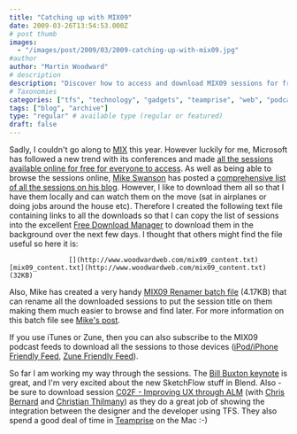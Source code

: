 ```yaml
---
title: "Catching up with MIX09"
date: 2009-03-26T13:54:53.000Z
# post thumb
images:
  - "/images/post/2009/03/2009-catching-up-with-mix09.jpg"
#author
author: "Martin Woodward"
# description
description: "Discover how to access and download MIX09 sessions for free, along with handy tools for easy organisation and viewing on the go."
# Taxonomies
categories: ["tfs", "technology", "gadgets", "teamprise", "web", "podcast"]
tags: ["blog", "archive"]
type: "regular" # available type (regular or featured)
draft: false
---
```


Sadly, I couldn't go along to [MIX](http://www.visitmix.com/) this year. However luckily for me, Microsoft has followed a new trend with its conferences and made [all the sessions available online for free for everyone to access](http://videos.visitmix.com/MIX09). As well as being able to browse the sessions online, [Mike Swanson](http://blogs.msdn.com/mswanson/) has posted a [comprehensive list of all the sessions on his blog](http://blogs.msdn.com/mswanson/archive/2009/03/26/mix09-keynote-and-session-videos.aspx). However, I like to download them all so that I have them locally and can watch them on the move (sat in airplanes or doing jobs around the house etc). Therefore I created the following text file containing links to all the downloads so that I can copy the list of sessions into the excellent [Free Download Manager](http://www.freedownloadmanager.org/) to download them in the background over the next few days. I thought that others might find the file useful so here it is:

                   [](http://www.woodwardweb.com/mix09_content.txt)          [mix09_content.txt](http://www.woodwardweb.com/mix09_content.txt) (32KB)

Also, Mike has created a very handy [MIX09 Renamer batch file](http://www.mikeswanson.com/blog/files/MIX09Renamer.zip) (4.17KB) that can rename all the downloaded sessions to put the session title on them making them much easier to browse and find later. For more information on this batch file see [Mike's post](http://blogs.msdn.com/mswanson/archive/2009/03/26/mix09-keynote-and-session-videos.aspx).

If you use iTunes or Zune, then you can also subscribe to the MIX09 podcast feeds to download all the sessions to those devices ([iPod/iPhone Friendly Feed](http://videos.visitmix.com/MIX09/Feeds/MP4/RSS), [Zune Friendly Feed](http://videos.visitmix.com/MIX09/Feeds/WMV/RSS)).

So far I am working my way through the sessions. The [Bill Buxton keynote](http://videos.visitmix.com/MIX09/KEY01) is great, and I'm very excited about the new SketchFlow stuff in Blend. Also - be sure to download session [C02F - Improving UX through ALM](http://videos.visitmix.com/MIX09/c02f) (with [Chris Bernard](http://www.designthinkingdigest.com) and [Christian Thilmany](http://www.flyover18.com)) as they do a great job of showing the integration between the designer and the developer using TFS. They also spend a good deal of time in [Teamprise](http://www.teamprise.com) on the Mac :-)
